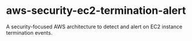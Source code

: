 # aws-security-ec2-termination-alert
A security-focused AWS architecture to detect and alert on EC2 instance termination events.
